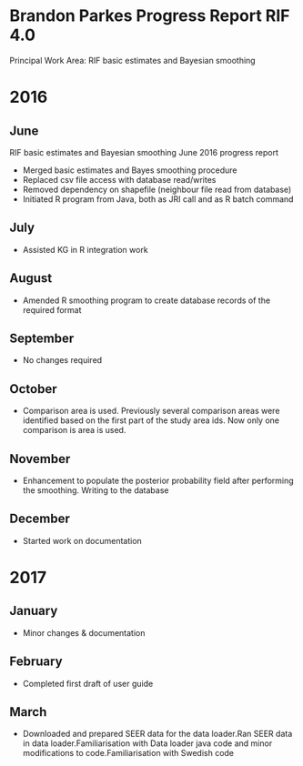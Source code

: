 # Brandon Parkes Progress Report RIF 4.0

Principal Work Area: RIF basic estimates and Bayesian smoothing

# 2016
## June

RIF basic estimates and Bayesian smoothing
June 2016 progress report
-	Merged basic estimates and Bayes smoothing procedure
-	Replaced csv file access with database read/writes
-	Removed dependency on shapefile (neighbour file read from database)
-	Initiated R program from Java, both as JRI call and as R batch command


## July
- Assisted KG in R integration work

## August
- Amended R smoothing program to create database records of the required format

## September
- No changes required

## October

- Comparison area is used. Previously several comparison areas were identified based on the first part of the study area ids. Now only one comparison is area is used.

## November
- Enhancement to populate the posterior probability field after performing the smoothing. Writing to the database

## December

- Started work on documentation

# 2017

## January
- Minor changes & documentation

## February
- Completed first draft of user guide

## March
- Downloaded and prepared SEER data for the data loader.Ran SEER data in data loader.Familiarisation with Data loader java code and minor modifications to code.Familiarisation with Swedish code
